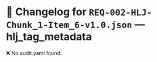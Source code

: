 # 📝 Changelog for `REQ-002-HLJ-Chunk_1-Item_6-v1.0.json` — **hlj_tag_metadata**

❌ No audit.yaml found.
